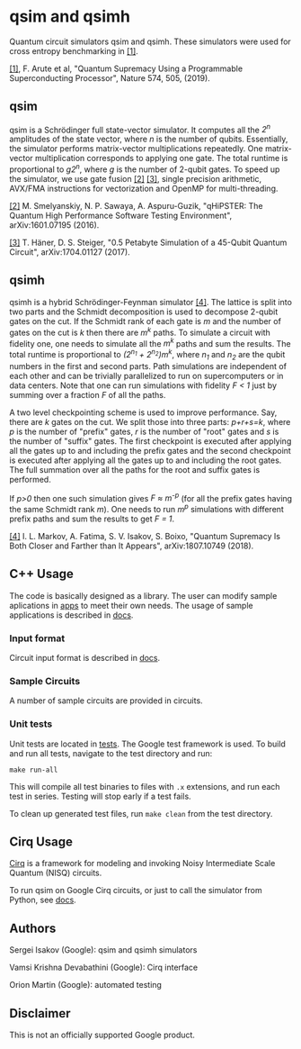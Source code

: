 # qsim and qsimh

Quantum circuit simulators qsim and qsimh. These simulators were used for cross
entropy benchmarking in
[[1]](https://www.nature.com/articles/s41586-019-1666-5).

[[1]](https://www.nature.com/articles/s41586-019-1666-5), F. Arute et al,
"Quantum Supremacy Using a Programmable Superconducting Processor",
Nature 574, 505, (2019).

## qsim

qsim is a Schrödinger full state-vector simulator. It computes all the *2<sup>n</sup>*
amplitudes of the state vector, where *n* is the number of qubits.
Essentially, the simulator performs matrix-vector multiplications repeatedly.
One matrix-vector multiplication corresponds to applying one gate.
The total runtime is proportional to *g2<sup>n</sup>*, where *g* is the number of
2-qubit gates. To speed up the simulator, we use gate fusion
[[2]](https://arxiv.org/abs/1601.07195) [[3]](https://arxiv.org/abs/1704.01127),
single precision arithmetic, AVX/FMA instructions for vectorization and OpenMP
for multi-threading.

[[2]](https://arxiv.org/abs/1601.07195) M. Smelyanskiy, N. P. Sawaya,
A. Aspuru-Guzik, "qHiPSTER: The Quantum High Performance Software Testing
Environment", arXiv:1601.07195 (2016).

[[3]](https://arxiv.org/abs/1704.01127) T. Häner, D. S. Steiger,
"0.5 Petabyte Simulation of a 45-Qubit Quantum Circuit", arXiv:1704.01127
(2017).

## qsimh

qsimh is a hybrid Schrödinger-Feynman simulator
[[4]](https://arxiv.org/abs/1807.10749). The lattice is split into two parts
and the Schmidt decomposition is used to decompose 2-qubit gates on the
cut. If the Schmidt rank of each gate is *m* and the number of gates on
the cut is *k* then there are *m<sup>k</sup>* paths. To simulate a circuit with
fidelity one, one needs to simulate all the *m<sup>k</sup>* paths and sum the results.
  The total runtime is proportional to *(2<sup>n<sub>1</sub></sup> + 2<sup>n<sub>2</sub></sup>)m<sup>k</sup>*, where *n<sub>1</sub>*
and *n<sub>2</sub>* are the qubit numbers in the first and second parts. Path
simulations are independent of each other and can be trivially parallelized
to run on supercomputers or in data centers. Note that one can run simulations
with fidelity *F < 1* just by summing over a fraction *F* of all the paths.

A two level checkpointing scheme is used to improve performance. Say, there
are *k* gates on the cut. We split those into three parts: *p+r+s=k*, where
*p* is the number of "prefix" gates, *r* is the number of "root" gates and
*s* is the number of "suffix" gates. The first checkpoint is executed after
applying all the gates up to and including the prefix gates and the second
checkpoint is executed after applying all the gates up to and including the
root gates. The full summation over all the paths for the root and suffix gates
is performed.

If *p>0* then one such simulation gives *F &#8776; m<sup>-p</sup>* (for all the
prefix gates having the same Schmidt rank *m*). One needs to run *m<sup>p</sup>*
simulations with different prefix paths and sum the results to get *F = 1*.

[[4]](https://arxiv.org/abs/1807.10749) I. L. Markov, A. Fatima, S. V. Isakov,
S. Boixo, "Quantum Supremacy Is Both Closer and Farther than It Appears",
arXiv:1807.10749 (2018).

## C++ Usage

The code is basically designed as a library. The user can modify sample
aplications in [apps](apps) to meet their own needs. The usage of sample
applications is described in [docs](docs/usage.md).

### Input format

Circuit input format is described in [docs](docs/input_format.md).

### Sample Circuits

A number of sample circuits are provided in
circuits.

### Unit tests

Unit tests are located in [tests](tests). The Google test framework is used.
To build and run all tests, navigate to the test directory and run:
```
make run-all
```
This will compile all test binaries to files with `.x` extensions, and run each
test in series. Testing will stop early if a test fails.

To clean up generated test files, run `make clean` from the test directory.

## Cirq Usage

[Cirq](https://github.com/quantumlib/cirq) is a framework for modeling and
invoking Noisy Intermediate Scale Quantum (NISQ) circuits.

To run qsim on Google Cirq circuits, or just to call the simulator from Python,
see [docs](docs/cirq_interface.md).

## Authors

Sergei Isakov (Google): qsim and qsimh simulators

Vamsi Krishna Devabathini (Google): Cirq interface

Orion Martin (Google): automated testing

## Disclaimer

This is not an officially supported Google product.
